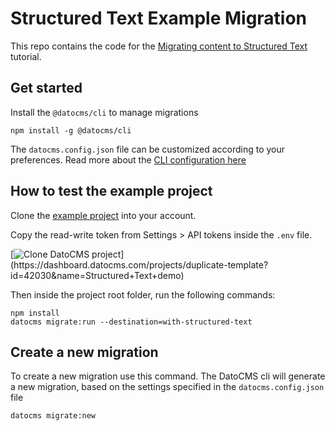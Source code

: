 # Structured Text Example Migration

This repo contains the code for the [Migrating content to Structured Text](https://www.datocms.com/docs/structured-text/migrating-content-to-structured-text) tutorial.

## Get started

Install the `@datocms/cli` to manage migrations

```
npm install -g @datocms/cli
```

The `datocms.config.json` file can be customized according to your preferences. Read more about the [CLI configuration here](https://www.datocms.com/docs/scripting-migrations/installing-the-cli)

## How to test the example project

Clone the [example project](https://dashboard.datocms.com/projects/duplicate-template?id=42030&name=Structured+Text+demo) into your account.

Copy the read-write token from Settings > API tokens inside the `.env` file.

[![Clone DatoCMS project](https://dashboard.datocms.com/clone/button.svg?)](https://dashboard.datocms.com/projects/duplicate-template?id=42030&name=Structured+Text+demo)

Then inside the project root folder, run the following commands:

```
npm install
datocms migrate:run --destination=with-structured-text
```

## Create a new migration

To create a new migration use this command. The DatoCMS cli will generate a new migration, based on the settings specified in the `datocms.config.json` file

```
datocms migrate:new
```
